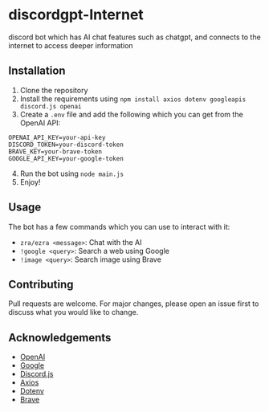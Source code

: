 # discordgpt-Internet
discord bot which has AI chat features such as chatgpt, and connects to the internet to access deeper information


## Installation
1. Clone the repository
2. Install the requirements using `npm install axios dotenv googleapis discord.js openai`
3. Create a `.env` file and add the following which you can get from the OpenAI API:
```env
OPENAI_API_KEY=your-api-key
DISCORD_TOKEN=your-discord-token
BRAVE_KEY=your-brave-token
GOOGLE_API_KEY=your-google-token
```
4. Run the bot using `node main.js`
5. Enjoy!

## Usage
The bot has a few commands which you can use to interact with it:
- `zra/ezra <message>`: Chat with the AI
- `!google <query>`: Search a web using Google
- `!image <query>`: Search image using Brave


## Contributing
Pull requests are welcome. For major changes, please open an issue first to discuss what you would like to change.

## Acknowledgements
- [OpenAI](https://openai.com)
- [Google](https://google.com)
- [Discord.js](https://discord.js.org)
- [Axios](https://axios-http.com)
- [Dotenv](https://www.npmjs.com/package/dotenv)
- [Brave](https://brave.com)

